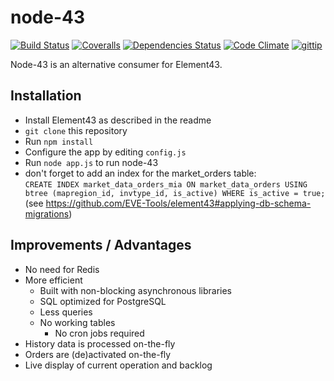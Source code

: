 # node-43
[![Build Status](https://img.shields.io/travis/EVE-Tools/node-43.svg?style=flat)](https://travis-ci.org/EVE-Tools/node-43) [![Coveralls](https://img.shields.io/coveralls/EVE-Tools/node-43.svg?style=flat)](https://coveralls.io/r/EVE-Tools/node-43) [![Dependencies Status](https://img.shields.io/gemnasium/EVE-Tools/node-43.svg?style=flat)](https://gemnasium.com/EVE-Tools/node-43) [![Code Climate](https://img.shields.io/codeclimate/github/EVE-Tools/node-43.svg?style=flat)](https://codeclimate.com/github/EVE-Tools/node-43/) [![gittip](https://img.shields.io/gittip/zweizeichen.svg?style=flat)](https://www.gittip.com/zweizeichen/)

Node-43 is an alternative consumer for Element43.

## Installation
* Install Element43 as described in the readme
*  `git clone` this repository
* Run `npm install`
* Configure the app by editing `config.js`
* Run `node app.js` to run node-43
* don't forget to add an index for the market_orders table:  
  `CREATE INDEX market_data_orders_mia ON market_data_orders USING btree (mapregion_id, invtype_id, is_active) WHERE is_active = true;`  
  (see https://github.com/EVE-Tools/element43#applying-db-schema-migrations)

## Improvements / Advantages
* No need for Redis
* More efficient
    * Built with non-blocking asynchronous libraries
    * SQL optimized for PostgreSQL
    * Less queries
    * No working tables
    	* No cron jobs required
* History data is processed on-the-fly
* Orders are (de)activated on-the-fly
* Live display of current operation and backlog
